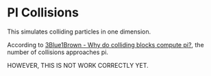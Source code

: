 # PI Collisions

This simulates colliding particles in one dimension.

According to [3Blue1Brown - Why do colliding blocks compute pi?](https://youtu.be/jsYwFizhncE?si=PDlhcRftx5_SGJ0l),
the number of collisions approaches pi.

HOWEVER, THIS IS NOT WORK CORRECTLY YET.
